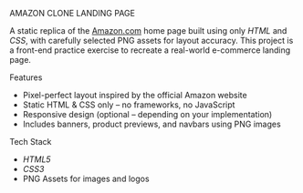  AMAZON CLONE LANDING PAGE 

A static replica of the [Amazon.com](https://www.amazon.com) home page built using only *HTML* and *CSS*, with carefully selected PNG assets for layout accuracy. This project is a front-end practice exercise to recreate a real-world e-commerce landing page.


 Features

-  Pixel-perfect layout inspired by the official Amazon website
-  Static HTML & CSS only – no frameworks, no JavaScript
-  Responsive design (optional – depending on your implementation)
-  Includes banners, product previews, and navbars using PNG images

 Tech Stack

- *HTML5*
- *CSS3*
- PNG Assets for images and logos


